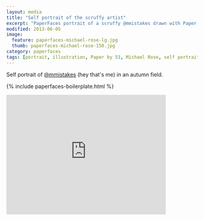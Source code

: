 ```yaml
---
layout: media
title: "Self portrait of the scruffy artist"
excerpt: "PaperFaces portrait of a scruffy @mmistakes drawn with Paper by 53 on an iPad."
modified: 2013-06-05
image: 
  feature: paperfaces-michael-rose-lg.jpg
  thumb: paperfaces-michael-rose-150.jpg
category: paperfaces
tags: [portrait, illustration, Paper by 53, Michael Rose, self portrait]
---
```


Self portrait of [@mmistakes](http://twitter.com/mmistakes) (hey that's me) in an autumn field.

{% include paperfaces-boilerplate.html %}

<iframe width="420" height="315" src="http://www.youtube.com/embed/NqcGVymOiPo" frameborder="0"> </iframe>